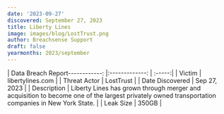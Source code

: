 ```yaml
---
date: '2023-09-27'
discovered: September 27, 2023
title: Liberty Lines
image: images/blog/LostTrust.png
author: Breachsense Support
draft: false
yearmonths: 2023/september
---
```


| Data Breach Report------------:     |:-------------:    | :-----:|
| Victim      | libertylines.com      | 
| Threat Actor      | LostTrust      | 
| Date Discovered      | Sep 27, 2023      | 
| Description      | Liberty Lines has grown through merger and acquisition to become one of the largest privately owned transportation companies in New York State.      | 
| Leak Size      | 350GB      | 

